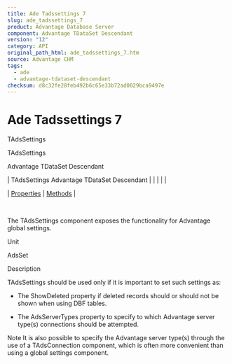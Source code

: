 ```yaml
---
title: Ade Tadssettings 7
slug: ade_tadssettings_7
product: Advantage Database Server
component: Advantage TDataSet Descendant
version: "12"
category: API
original_path_html: ade_tadssettings_7.htm
source: Advantage CHM
tags:
  - ade
  - advantage-tdataset-descendant
checksum: d8c32fe28feb492b6c65e33b72ad0029bca9497e
---
```


# Ade Tadssettings 7

TAdsSettings

TAdsSettings

Advantage TDataSet Descendant

| TAdsSettings  Advantage TDataSet Descendant |  |  |  |  |

| [Properties](ade_tadssettings_properties.md) | [Methods](ade_tadssettings_methods.md) |

 

The TAdsSettings component exposes the functionality for Advantage global settings.

Unit

AdsSet

Description

TAdsSettings should be used only if it is important to set such settings as:

- The ShowDeleted property if deleted records should or should not be shown when using DBF tables.

- The AdsServerTypes property to specify to which Advantage server type(s) connections should be attempted.

Note It is also possible to specify the Advantage server type(s) through the use of a TAdsConnection component, which is often more convenient than using a global settings component.
